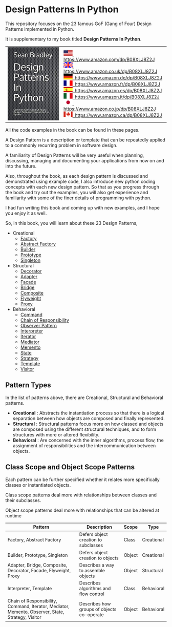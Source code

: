 # Design Patterns In Python

This repository focuses on the 23 famous GoF (Gang of Four) Design Patterns implemented in Python.

It is supplementary to my book titled **Design Patterns In Python**.

<table>
<tr>
<td>
<img src="./img/design_patterns_in_python_book.jpg">
</td>
<td>
<a href="https://www.amazon.com/dp/B08XLJ8Z2J"><img src="/img/flag_us.gif">&nbsp; https://www.amazon.com/dp/B08XLJ8Z2J</a><br/>
<a href="https://www.amazon.co.uk/dp/B08XLJ8Z2J"><img src="/img/flag_uk.gif">&nbsp; https://www.amazon.co.uk/dp/B08XLJ8Z2J</a><br/>
<a href="https://www.amazon.de/dp/B08XLJ8Z2J"><img src="/img/flag_de.gif">&nbsp; https://www.amazon.de/dp/B08XLJ8Z2J</a><br/>
<a href="https://www.amazon.fr/dp/B08XLJ8Z2J"><img src="/img/flag_fr.gif">&nbsp; https://www.amazon.fr/dp/B08XLJ8Z2J</a><br/>
<a href="https://www.amazon.es/dp/B08XLJ8Z2J"><img src="/img/flag_es.gif">&nbsp; https://www.amazon.es/dp/B08XLJ8Z2J</a><br/>
<a href="https://www.amazon.it/dp/B08XLJ8Z2J"><img src="/img/flag_it.gif">&nbsp; https://www.amazon.it/dp/B08XLJ8Z2J</a><br/>
<a href="https://www.amazon.co.jp/dp/B08XLJ8Z2J"><img src="/img/flag_jp.gif">&nbsp; https://www.amazon.co.jp/dp/B08XLJ8Z2J</a><br/>
<a href="https://www.amazon.ca/dp/B08XLJ8Z2J"><img src="/img/flag_ca.gif">&nbsp; https://www.amazon.ca/dp/B08XLJ8Z2J</a>
</td>
</tr>
</table>

All the code examples in the book can be found in these pages.

A Design Pattern is a description or template that can be repeatedly applied to a commonly recurring problem in software design.

A familiarity of Design Patterns will be very useful when planning, discussing, managing and documenting your applications from now on and into the future.

Also, throughout the book, as each design pattern is discussed and demonstrated using example code, I also introduce new python coding concepts with each new design pattern. So that as you progress through the book and try out the examples, you will also get experience and familiarity with some of the finer details of programming with python.

I had fun writing this book and coming up with new examples, and I hope you enjoy it as well.

So, in this book, you will learn about these 23 Design Patterns, 

* Creational
    - [Factory](factory)
    - [Abstract Factory](abstract_factory)
    - [Builder](builder)
    - [Prototype](prototype)
    - [Singleton](singleton)
* Structural
    - [Decorator](decorator)
    - [Adapter](adapter)
    - [Facade](facade)
    - [Bridge](bridge)
    - [Composite](composite)
    - [Flyweight](flyweight)
    - [Proxy](proxy)
* Behavioral
    - [Command](command)
    - [Chain of Responsibility](chain_of_responsibility)
    - [Observer Pattern](observer)
    - [Interpreter](interpreter)
    - [Iterator](iterator)
    - [Mediator](mediator)
    - [Memento](memento)
    - [State](state)
    - [Strategy](strategy)
    - [Template](template)
    - [Visitor](visitor)

## Pattern Types

In the list of patterns above, there are Creational, Structural and Behavioral patterns.

* **Creational** : Abstracts the instantiation process so that there is a logical separation between how objects are composed and finally represented.
* **Structural** : Structural patterns focus more on how classed and objects are composed using the different structural techniques, and to form structures with more or altered flexibility.
* **Behavioral** : Are concerned with the inner algorithms, process flow, the assignment of responsibilities and the intercommunication between objects. 

## Class Scope and Object Scope Patterns

Each pattern can be further specified whether it relates more specifically classes or instantiated objects.

Class scope patterns deal more with relationships between classes and their subclasses.

Object scope patterns deal more with relationships that can be altered at runtime

| Pattern                                                                                           | Description                                | Scope  | Type        |
|---------------------------------------------------------------------------------------------------|--------------------------------------------|--------|-------------|
| Factory, Abstract Factory                                                                                | Defers object creation to subclasses       | Class  | Creational  |
| Builder, Prototype, Singleton                                                   | Defers object creation to objects          | Object | Creational  |
| Adapter, Bridge, Composite, Decorator, Facade, Flyweight, Proxy                                   | Describes a way to assemble objects        | Object | Structural  |
| Interpreter, Template                                                                             | Describes algorithms and flow control      | Class  | Behavioral |
| Chain of Responsibility, Command, Iterator, Mediator, Memento, Observer, State, Strategy, Visitor | Describes how groups of objects co-operate | Object | Behavioral |
